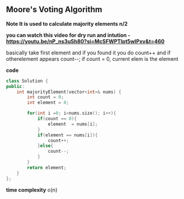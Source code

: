 ## Moore's Voting Algorithm

**Note It is used to calculate majority elements n/2**

**you can watch this video for dry run and intution - https://youtu.be/nP_ns3uSh80?si=McSFWPTIpt5wlPxv&t=460**

basically take first element and if you found it you do count++ and if otherelement appears count--;
if count = 0, current elem is the element

**code**
```cpp
class Solution {
public:
    int majorityElement(vector<int>& nums) {
        int count = 0;
        int element = 0;

        for(int i =0; i<nums.size(); i++){
            if(count == 0){
                element  = nums[i];
            }
            if(element == nums[i]){
                count++;
            }else{
                count--;
            }
        }
        return element;
    }
};
```

**time complexity** o(n)
